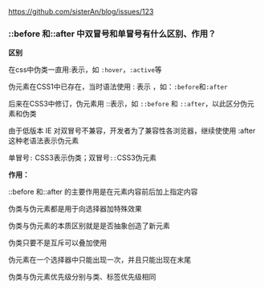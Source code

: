 https://github.com/sisterAn/blog/issues/123

### ::before 和::after 中双冒号和单冒号有什么区别、作用？

**区别**

在css中伪类一直用:表示，如 `:hover`，`:active`等

伪元素在CSS1中已存在，当时语法使用 : 表示 ，如：`:before`和`:after`

后来在CSS3中修订，伪元素用 ::表示，如 `::before` 和 `::after`，以此区分伪元素和伪类

由于低版本 IE 对双冒号不兼容，开发者为了兼容性各浏览器，继续使使用 :after 这种老语法表示伪元素

单冒号`:` CSS3表示伪类；双冒号`::`CSS3伪元素

**作用：**

::before 和::after 的主要作用是在元素内容前后加上指定内容

伪类与伪元素都是用于向选择器加特殊效果

伪类与伪元素的本质区别就是是否抽象创造了新元素

伪类只要不是互斥可以叠加使用

伪元素在一个选择器中只能出现一次，并且只能出现在末尾

伪类与伪元素优先级分别与类、标签优先级相同